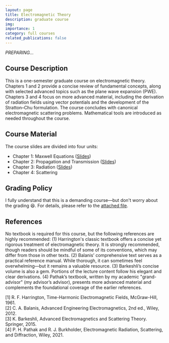 ```yaml
---
layout: page
title: Electromagnetic Theory
description: graduate course
img: 
importance: 1
category: full courses
related_publications: false
---
```


_PREPARING..._

## Course Description

This is a one-semester graduate course on electromagnetic theory. Chapters 1 and 2 provide a concise review of fundamental concepts, along with selected advanced topics such as the plane wave expansion (PWE). Chapters 3 and 4 focus on more advanced material, including the derivation of radiation fields using vector potentials and the development of the Stratton–Chu formulation. The course concludes with canonical electromagnetic scattering problems. Mathematical tools are introduced as needed throughout the course.

## Course Material

The course slides are divided into four units:

* Chapter 1: Maxwell Equations ([Slides](http://jake-w-liu.github.io/assets/pdf/aem_ch1_maxwell.pdf))
* Chapter 2: Propagation and Transmission ([Slides](http://jake-w-liu.github.io/assets/pdf/aem_ch2_propagation.pdf))
* Chapter 3: Radiation ([Slides](http://jake-w-liu.github.io/assets/pdf/aem_ch3_radiation.pdf))
* Chapter 4: Scattering

## Grading Policy

I fully understand that this is a demanding course—but don't worry about the grading 😆. For details, please refer to the [attached file](http://jake-w-liu.github.io/assets/pdf/grading_presentation.pdf).

## References

No textbook is required for this course, but the following references are highly recommended: (1) Harrington's classic textbook offers a concise yet rigorous treatment of electromagnetic theory. It is strongly recommended, though readers should be mindful of some of its conventions, which may differ from those in other texts. (2) Balanis’ comprehensive text serves as a practical reference manual. While thorough, it can sometimes feel overwhelming—but it remains a valuable resource. (3) Barkeshli’s concise volume is also a gem. Portions of the lecture content follow his elegant and clear derivations. (4) Pathak’s textbook, written by my academic "grand-advisor" (my advisor’s advisor), presents more advanced material and complements the foundational coverage of the earlier references.


[1] R. F. Harrington, Time-Harmonic Electromagnetic Fields, McGraw-Hill, 1961.<br>
[2] C. A. Balanis, Advanced Engineering Electromagnetics, 2nd ed., Wiley, 2012.<br>
[3] K. Barkeshli, Advanced Electromagnetics and Scattering Theory. Springer, 2015.<br>
[4] P. H. Pathak and R. J. Burkholder, Electromagnetic Radiation, Scattering, and Diffraction, Wiley, 2021.